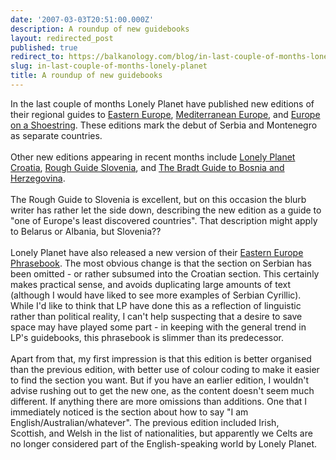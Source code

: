 ```yaml
---
date: '2007-03-03T20:51:00.000Z'
description: A roundup of new guidebooks
layout: redirected_post
published: true
redirect_to: https://balkanology.com/blog/in-last-couple-of-months-lonely-planet/
slug: in-last-couple-of-months-lonely-planet
title: A roundup of new guidebooks
---
```


In the last couple of months Lonely Planet have published new editions of their regional guides to <a href="http://www.amazon.co.uk/exec/obidos/redirect?link_code=as2&amp;path=ASIN/1741044766/ref=nosim/&amp;tag=balkanology-21&amp;camp=1634&amp;creative=6738" title="More about this book at Amazon (UK)">Eastern Europe</a>, <a href="http://www.amazon.co.uk/exec/obidos/redirect?link_code=as2&amp;path=ASIN/1741045932/ref=nosim/&amp;tag=balkanology-21&amp;camp=1634&amp;creative=6738" title="More about this book at Amazon (UK)">Mediterranean Europe</a>, and <a href="http://www.amazon.co.uk/exec/obidos/redirect?link_code=as2&amp;path=ASIN/1741045916/ref=nosim/&amp;tag=balkanology-21&amp;camp=1634&amp;creative=6738" title="More about this book at Amazon (UK)">Europe on a Shoestring</a>. These editions mark the debut of Serbia and Montenegro as separate countries.<br /><br />Other new editions appearing in recent months include <a href="http://www.amazon.co.uk/exec/obidos/redirect?link_code=as2&amp;path=ASIN/1741044758/ref=nosim/&amp;tag=balkanology-21&amp;&lt;br /&gt;camp=1634&amp;creative=6738" title="More about this book at Amazon (UK)">Lonely Planet Croatia</a>, <a href="http://www.amazon.co.uk/exec/obidos/redirect?link_code=as2&amp;path=ASIN/1843537257/ref=nosim/&amp;tag=balkanology-21&amp;&lt;br /&gt;camp=1634&amp;creative=6738" title="More about this book at Amazon (UK)">Rough Guide Slovenia</a>, and <a href="http://www.amazon.co.uk/exec/obidos/redirect?link_code=as2&amp;path=ASIN/1841621617/ref=nosim/&amp;tag=balkanology-21&amp;&lt;br /&gt;camp=1634&amp;creative=6738" title="More about this book at Amazon (UK)">The Bradt Guide to Bosnia and Herzegovina</a>.<br /><br />The Rough Guide to Slovenia is excellent, but on this occasion the blurb writer has rather let the side down, describing the new edition as a guide to "one of Europe's least discovered countries". That description might apply to Belarus or Albania, but Slovenia??<br /><br />Lonely Planet have also released a new version of their <a href="http://www.amazon.co.uk/exec/obidos/redirect?link_code=as2&amp;path=ASIN/1741040566/ref=nosim/&amp;tag=balkanology-21&amp;&lt;br /&gt;camp=1634&amp;creative=6738" title="More about this book at Amazon (UK)">Eastern Europe Phrasebook</a>. The most obvious change is that the section on Serbian has been omitted - or rather subsumed into the Croatian section. This certainly makes practical sense, and avoids duplicating large amounts of text (although I would have liked to see more examples of Serbian Cyrillic). While I'd like to think that LP have done this as a reflection of linguistic rather than political reality, I can't help suspecting that a desire to save space may have played some part - in keeping with the general trend in LP's guidebooks, this phrasebook is slimmer than its predecessor.<br /><br />Apart from that, my first impression is that this edition is better organised than the previous edition, with better use of colour coding to make it easier to find the section you want. But if you have an earlier edition, I wouldn't advise rushing out to get the new one, as the content doesn't seem much different. If anything there are more omissions than additions. One that I immediately noticed is the section about how to say "I am English/Australian/whatever". The previous edition included Irish, <br />Scottish, and Welsh in the list of nationalities, but apparently we Celts are no longer considered part of the English-speaking world by Lonely Planet.